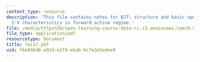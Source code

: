 ```yaml
---
content_type: resource
description: 'This file contains notes for BJT: structure and basic operation, and
  I-V characteristics in forward active regime.'
file: /media/https%3A/open-learning-course-data-rc.s3.amazonaws.com/6-012-microelectronic-devices-and-circuits-fall-2005/f6e04646e02de2f0ebabbc7e3e5adee9_lec17.pdf
file_type: application/pdf
resourcetype: Document
title: lec17.pdf
uid: f6e04646-e02d-e2f0-ebab-bc7e3e5adee9
---
```


